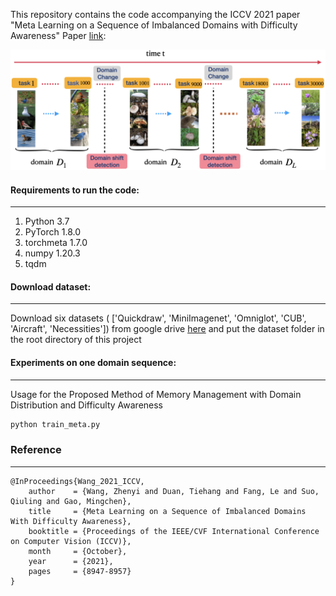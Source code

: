 This repository contains the code accompanying the ICCV 2021 paper "Meta Learning on a Sequence of Imbalanced Domains with Difficulty Awareness" Paper [link](https://openaccess.thecvf.com/content/ICCV2021/papers/Wang_Meta_Learning_on_a_Sequence_of_Imbalanced_Domains_With_Difficulty_ICCV_2021_paper.pdf): 

![network structure](figure/figure1.png  "Problem description")

#### Requirements to run the code:
---

1. Python 3.7
2. PyTorch 1.8.0
3. torchmeta 1.7.0
4. numpy 1.20.3
5. tqdm



#### Download dataset:
---

Download six datasets ( ['Quickdraw', 'MiniImagenet', 'Omniglot', 'CUB', 'Aircraft', 'Necessities']) from google drive [here](https://drive.google.com/file/d/1mn7V9PzYSesEEenvxRP7LDalooVtss63/view?usp=sharing)
and put the dataset folder in the root directory of this project

#### Experiments on one domain sequence:
---
Usage for the Proposed Method of Memory Management with Domain Distribution and Difficulty Awareness

```python
python train_meta.py
```

### Reference
---

```
@InProceedings{Wang_2021_ICCV,
    author    = {Wang, Zhenyi and Duan, Tiehang and Fang, Le and Suo, Qiuling and Gao, Mingchen},
    title     = {Meta Learning on a Sequence of Imbalanced Domains With Difficulty Awareness},
    booktitle = {Proceedings of the IEEE/CVF International Conference on Computer Vision (ICCV)},
    month     = {October},
    year      = {2021},
    pages     = {8947-8957}
}




